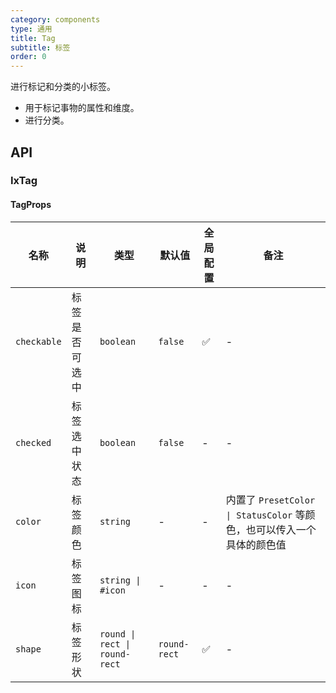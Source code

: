 ```yaml
---
category: components
type: 通用
title: Tag
subtitle: 标签
order: 0
---
```


进行标记和分类的小标签。

- 用于标记事物的属性和维度。
- 进行分类。

## API

### IxTag

#### TagProps

| 名称 | 说明 | 类型  | 默认值 | 全局配置 | 备注 |
| --- | --- | --- | --- | --- | --- |
| `checkable` | 标签是否可选中 | `boolean` | `false` | ✅ | - |
| `checked` | 标签选中状态 | `boolean` | `false` | - | - |
| `color` | 标签颜色 | `string` | - | - | 内置了 `PresetColor \| StatusColor` 等颜色，也可以传入一个具体的颜色值 |
| `icon` | 标签图标 | `string \| #icon` | - | - | - |
| `shape` | 标签形状 | `round \| rect \| round-rect`  | `round-rect` | ✅ | - |
